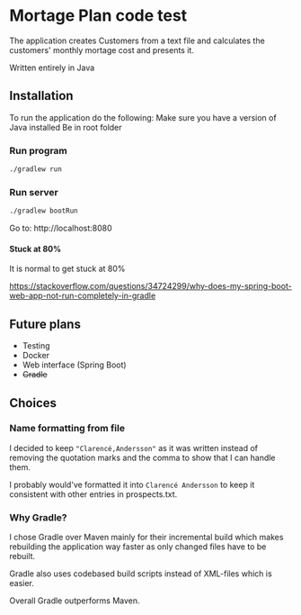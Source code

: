 # Mortage Plan code test

The application creates Customers from a text file and calculates the customers' monthly mortage cost and presents it.

Written entirely in Java

## Installation
To run the application do the following:
Make sure you have a version of Java installed
Be in root folder

### Run program
```bash
./gradlew run
```

### Run server
```bash
./gradlew bootRun
```

Go to: http://localhost:8080

#### Stuck at 80%
It is normal to get stuck at 80%

https://stackoverflow.com/questions/34724299/why-does-my-spring-boot-web-app-not-run-completely-in-gradle

## Future plans

* Testing
* Docker
* Web interface (Spring Boot)
* ~~Gradle~~

## Choices

### Name formatting from file
I decided to keep `"Clarencé,Andersson"` as it was written instead of removing the quotation marks and the comma to show that I can handle them.

I probably would've formatted it into `Clarencé Andersson` to keep it consistent with other entries in prospects.txt.

### Why Gradle?
I chose Gradle over Maven mainly for their incremental build which makes rebuilding the application way faster as only changed files have to be rebuilt.

Gradle also uses codebased build scripts instead of XML-files which is easier.

Overall Gradle outperforms Maven.